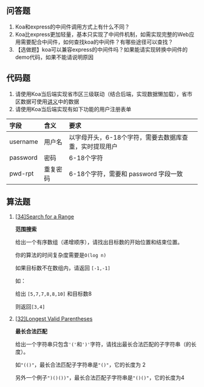 ## 问答题

1. Koa和express的中间件调用方式上有什么不同？
2. Koa比express更加轻量，基本只实现了中间件机制，如需实现完整的Web应用需要配合中间件，如何查找koa的中间件？有哪些途径可以查找？
3. 【选做题】koa可以兼容express的中间件吗？如果能请实现转换中间件的demo代码，如果不能请说明原因

## 代码题

1. 请使用Koa当后端实现省市区三级联动（结合后端，实现数据懒加载），省市区数据可使用[讲义](http://web-senior.books.mafengshe.com/JS高级/复杂表单.html)中的数据
2. 请使用Koa当后端实现有如下功能的用户注册表单

| 字段     | 含义     | 要求                                                   |
| :------- | :------- | :----------------------------------------------------- |
| username | 用户名   | 以字母开头，6-18个字符，需要去数据库查重，实时提现用户 |
| password | 密码     | 6-18个字符                                             |
| pwd-rpt  | 重复密码 | 6-18个字符，需要和 password 字段一致                   |

## 算法题

1. [[34\]Search for a Range](https://leetcode.com/problems/search-for-a-range)

   **范围搜索**

   给出一个有序数组（递增顺序），请找出目标数的开始位置和结束位置。

   你的算法的时间复杂度需要是`O(log n)`

   如果目标数不在数组内，请返回 `[-1,-1]`

   如：

   给出 `[5,7,7,8,8,10]` 和目标数8

   则返回`[3,4]`

1. [[32\]Longest Valid Parentheses](https://leetcode.com/problems/longest-valid-parentheses)

   **最长合法匹配**

   给出一个字符串只包含`'('`和`')'`字符，请找出最长合法匹配的子字符串（的长度）。

   如`"(()"`，最长合法匹配子字符串是`"()"`，它的长度为 2

   另外一个例子`")()())"`，最长合法匹配子字符串是`"()()"`，它的长度为4
